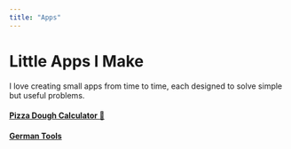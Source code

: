 ```yaml
---
title: "Apps"
---
```


# Little Apps I Make
I love creating small apps from time to time, each designed to solve simple but useful problems.

#### [Pizza Dough Calculator 🍕](/pizza-calculator)
#### [German Tools](https://github.com/atipijasin/german-tools)
